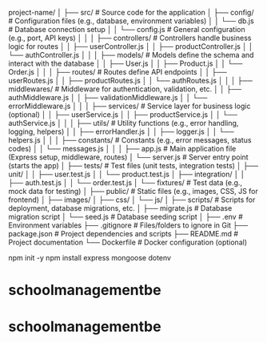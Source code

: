 project-name/
│
├── src/ # Source code for the application
│ ├── config/ # Configuration files (e.g., database, environment variables)
│ │ └── db.js # Database connection setup
│ │ └── config.js # General configuration (e.g., port, API keys)
│ │
│ ├── controllers/ # Controllers handle business logic for routes
│ │ ├── userController.js
│ │ ├── productController.js
│ │ └── authController.js
│ │
│ ├── models/ # Models define the schema and interact with the database
│ │ ├── User.js
│ │ ├── Product.js
│ │ └── Order.js
│ │
│ ├── routes/ # Routes define API endpoints
│ │ ├── userRoutes.js
│ │ ├── productRoutes.js
│ │ └── authRoutes.js
│ │
│ ├── middlewares/ # Middleware for authentication, validation, etc.
│ │ ├── authMiddleware.js
│ │ ├── validationMiddleware.js
│ │ └── errorMiddleware.js
│ │
│ ├── services/ # Service layer for business logic (optional)
│ │ ├── userService.js
│ │ ├── productService.js
│ │ └── authService.js
│ │
│ ├── utils/ # Utility functions (e.g., error handling, logging, helpers)
│ │ ├── errorHandler.js
│ │ ├── logger.js
│ │ └── helpers.js
│ │
│ ├── constants/ # Constants (e.g., error messages, status codes)
│ │ └── messages.js
│ │
│ ├── app.js # Main application file (Express setup, middleware, routes)
│ └── server.js # Server entry point (starts the app)
│
├── tests/ # Test files (unit tests, integration tests)
│ ├── unit/
│ │ ├── user.test.js
│ │ └── product.test.js
│ ├── integration/
│ │ ├── auth.test.js
│ │ └── order.test.js
│ └── fixtures/ # Test data (e.g., mock data for testing)
│
├── public/ # Static files (e.g., images, CSS, JS for frontend)
│ ├── images/
│ ├── css/
│ └── js/
│
├── scripts/ # Scripts for deployment, database migrations, etc.
│ ├── migrate.js # Database migration script
│ └── seed.js # Database seeding script
│
├── .env # Environment variables
├── .gitignore # Files/folders to ignore in Git
├── package.json # Project dependencies and scripts
├── README.md # Project documentation
└── Dockerfile # Docker configuration (optional)

npm init -y
npm install express mongoose dotenv
# schoolmanagementbe
# schoolmanagementbe
